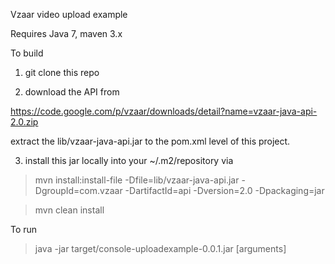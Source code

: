 Vzaar video upload example

Requires Java 7, maven 3.x


To build
1) git clone this repo

2) download the API from

https://code.google.com/p/vzaar/downloads/detail?name=vzaar-java-api-2.0.zip

extract the lib/vzaar-java-api.jar to the pom.xml level of this project.

3) install this jar locally into your ~/.m2/repository via

>mvn install:install-file -Dfile=lib/vzaar-java-api.jar -DgroupId=com.vzaar -DartifactId=api -Dversion=2.0 -Dpackaging=jar

>mvn clean install

To run

>java -jar target/console-uploadexample-0.0.1.jar [arguments]

